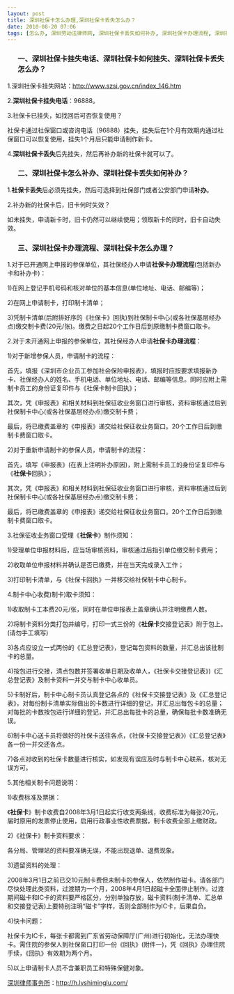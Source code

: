 ```yaml
---
layout: post
title: 深圳社保卡怎么办理,深圳社保卡丢失怎么办？
date: 2010-08-20 07:06
tags: [怎么办, 深圳劳动法律师网, 深圳社保卡丢失如何补办, 深圳社保卡办理流程, 深圳社保卡如何挂失, 深圳社保卡怎么补办, 深圳社保卡挂失电话, 社保]
---
```

<ol>
<h3>一、深圳社保卡挂失电话、深圳社保卡如何挂失、深圳社保卡丢失怎么办？</h3>
</ol>
1.深圳社保卡挂失网站：<a href="http://www.szsi.gov.cn/index_146.htm" target="_blank">http://www.szsi.gov.cn/index_146.htm</a>

2.<strong>深圳社保卡挂失电话</strong>：96888。

3.社保卡已挂失，如找回后可否恢复使用？

社保卡通过社保窗口或咨询电话（96888）挂失，挂失后在1个月有效期内通过社保窗口可以恢复使用，挂失1个月后只能申请制作新卡。

4.<strong>深圳社保卡丢失</strong>后先挂失，然后再补办新的社保卡就可以了。
<ol>
<h3>二、深圳社保卡怎么补办、深圳社保卡丢失如何补办？</h3>
</ol>
1.<strong>社保卡丢失</strong>后必须先挂失，然后可选择到社保部门或者公安部门申请<strong>补办</strong>。

2.补办新的社保卡后，旧卡何时失效？

如未挂失，申请新卡时，旧卡仍然可以继续使用；领取新卡的同时，旧卡自动失效。
<ol>
<h3>三、深圳社保卡办理流程、深圳社保卡怎么办理？</h3>
</ol>
1.对于已开通网上申报的参保单位，其社保经办人申请<strong>社保卡办理流程</strong>(包括新办卡和补办卡)：

1)在网上登记手机号码和核对单位的基本信息(单位地址、电话、邮编等)；

2)在网上申请制卡，打印制卡清单；

3)凭制卡清单(后附排好序的《社保卡》回执)到社保制卡中心(或各社保基层经办点)缴交制卡费(20元/张)。缴费之日起20个工作日后到原缴制卡费窗口取卡。

2.对于未开通网上申报的参保单位，其社保经办人申请<strong>社保卡办理流程</strong>：

1)对于新增参保人员，申请制卡的流程：

首先，填报《深圳市企业员工参加社会保险申报表》，填报时应按要求填报新办卡、社保经办人的姓名、手机电话、单位地址、电话、邮编等信息。同时应附上需制卡员工的身份证复印件与《社保卡制卡回执》；

其次，凭《申报表》和相关材料到社保征收业务窗口进行审核，资料审核通过后到社保制卡中心(或各社保基层经办点)缴交制卡费；

最后，将已缴费盖章的《申报表》递交给社保征收业务窗口。20个工作日后到缴制卡费窗口取卡。

2)对于重新申请制卡的参保人员，申请制卡的流程：

首先，填写《申报表》(在表上注明补办原因)，附上需制卡员工的身份证复印件与《<strong>社保卡</strong>回执》；

其次，凭《申报表》和相关材料到社保征收业务窗口进行审核，资料审核通过后到社保制卡中心(或各社保基层经办点)缴交制卡费；

最后，将已缴费盖章的《申报表》递交给社保征收业务窗口。20个工作日后到缴制卡费窗口取卡。

3.社保征收业务窗口受理《<strong>社保卡</strong>》制作须知：

1)受理单位申报材料后，应当场审核资料，审核通过后指引单位缴交制卡费用；

2)收取单位申报材料并确认是否已缴费，并在当天完成录入工作；

3)打印制卡清单，与《社保卡回执》一并移交给社保制卡中心制卡。

4.制卡中心收费)制卡)取卡须知：

1)收取制卡工本费20元/张，同时在单位申报表上盖章确认并注明缴费人数。

2)将制卡资料分类打包并编号，打印一式三份的《<strong>社保卡</strong>交接登记表》附于包上。(请勿手工填写)

3)各点应设立一式两份的《汇总登记表》，登记每包资料的数量，并汇总出该批制卡的总量。

4)按包进行交接，清点包数并签署收单日期及收单人，《社保卡交接登记表》)《汇总登记表》及制卡资料一并交与制卡中心收单员。

5)卡制好后，制卡中心制卡员认真登记各点的《社保卡交接登记表》及《汇总登记表》，对每份制卡清单实际做出的卡数进行详细的登记，并汇总出每包卡的总量；对每批的卡数按包进行详细的登记，并汇总出每批卡的总量，确保每批卡数准确无误。

6)制卡中心送卡员将做好的社保卡送往各点，《社保卡交接登记表》)《汇总登记表》各一份一并交还各点。

7)各点对收到的社保卡数量进行核实，如发现有误应及时与制卡中心联系，核对无误方可。

5.其他相关制卡问题说明：

1)收费标准及票据：

《<strong>社保卡</strong>》制卡收费自2008年3月1日起实行收支两条线，收费标准为每张20元，届时原用的发票停止使用，启用行政事业性收费票据，制卡收费全部上缴财政。

2)《社保卡》制卡资料要求：

各分局、管理站的资料要准确无误，不能出现退单、退费现象。

3)遗留资料的处理：

2008年3月1日之前已交10元制卡费但未制卡的参保人，依然制作磁卡。请各部门尽快处理此类资料，过渡期为一个月，2008年4月1日起磁卡全面停止制作。过渡期间磁卡和IC卡的资料要严格区分，分别单独存放，磁卡资料(制卡清单、汇总单和交接登记表)上要特别注明“磁卡”字样，否则全部制作为IC卡，后果自负。

4)快卡问题：

社保卡为IC卡，每张卡都需到广东省劳动保障厅(广州)进行初始化，无法办理快卡。需住院的参保人到社保窗口打印一份《回执》(附件一)，凭《回执》办理住院手续，《回执》有效期为两个月。

5)以上申请制卡人员不含兼职员工和特殊保健对象。

<a href="http://h.lvshiminglu.com/">深圳律师事务所</a>：<a href="http://h.lvshiminglu.com/">http://h.lvshiminglu.com/</a>

